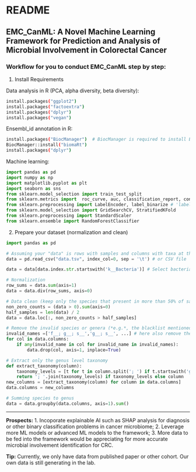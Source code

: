 # README

## EMC_CanML: A Novel Machine Learning Framework for Prediction and Analysis of Microbial Involvement in Colorectal Cancer

### Workflow for you to conduct EMC_CanML step by step:

1. Install Requirements

Data analysis in R (PCA, alpha diversity, beta diversity):
```bash
install.packages("ggplot2")
install.packages("factoextra")
install.packages("dplyr")
install.packages("vegan")
```
Ensembl_id annotation in R:
```bash
install.packages("BiocManager")  # BiocManager is required to install Bioconductor packages
BiocManager::install("biomaRt")
install.packages("dplyr")
```
Machine learning:
```Python
import pandas as pd
import numpy as np
import matplotlib.pyplot as plt
import seaborn as sns
from sklearn.model_selection import train_test_split
from sklearn.metrics import  roc_curve, auc, classification_report, confusion_matrix, ConfusionMatrixDisplay, accuracy_score, roc_auc_score
from sklearn.preprocessing import LabelEncoder, label_binarize # 'label_binarize' is for AUROC plot of multi-class classification
from sklearn.model_selection import GridSearchCV, StratifiedKFold
from sklearn.preprocessing import StandardScaler
from sklearn.ensemble import RandomForestClassifier
```
2. Prepare your dataset (normalization and clean)

```Python
import pandas as pd

# Assuming your "data" is rows with samples and columns with taxa at the species level
data = pd.read_csv("data.tsv", index_col=0, sep = '\t') # or CSV file

data = data[data.index.str.startswith('k__Bacteria')] # Select bacteria kingdom

# Normalization
row_sums = data.sum(axis=1)
data = data.div(row_sums, axis=0)

# Data clean (keep only the species that present in more than 50% of samples)
non_zero_counts = (data > 0).sum(axis=0)
half_samples = len(data) / 2
data = data.loc[:, non_zero_counts > half_samples]

# Remove the invalid species or genera (*e.g.*, the blacklist mentioned in our study)
invalid_names =['f__; g__; s__','g__; s__', ...] # here also remove the empty (or un-identified taxa)
for col in data.columns:
    if any(invalid_name in col for invalid_name in invalid_names):
        data.drop(col, axis=1, inplace=True)

# Extract only the genus level taxonomy
def extract_taxonomy(column):
    taxonomy_levels = [t for t in column.split('; ') if t.startswith('g__')]
    return '; '.join(taxonomy_levels) if taxonomy_levels else column
new_columns = [extract_taxonomy(column) for column in data.columns]
data.columns = new_columns

# Summing species to genus
data = data.groupby(data.columns, axis=1).sum()
```

-------------------------------------

<b>Prospects:</b> 1. Incoporate explainable AI such as SHAP analysis for diagnosis or other binary classification problems in cancer microbiome; 2. Leverage more ML models or advanced ML models to the framework; 3. More data to be fed into the framework would be appreciating for more accurate microbial involvement identification for CRC.

<b>Tip:</b> Currently, we only have data from published paper or other cohort. Our own data is still generating in the lab.
